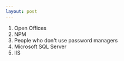 ```yaml
---
layout: post
---
```


1. Open Offices
2. NPM
3. People who don't use password managers
4. Microsoft SQL Server
5. IIS
